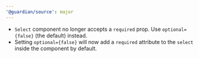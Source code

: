 ```yaml
---
'@guardian/source': major
---
```


- `Select` component no longer accepts a `required` prop. Use `optional={false}` (the default) instead.
- Setting `optional={false}` will now add a `required` attribute to the `select` inside the component by default.
